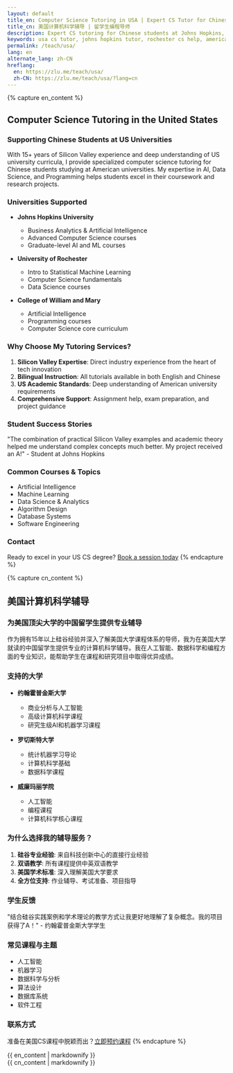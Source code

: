 ```yaml
---
layout: default
title_en: Computer Science Tutoring in USA | Expert CS Tutor for Chinese Students
title_cn: 美国计算机科学辅导 | 留学生编程导师
description: Expert CS tutoring for Chinese students at Johns Hopkins, Rochester, and other top US universities. Specialized in AI, Data Science & Programming. 美国计算机辅导专家，提供一对一编程辅导。
keywords: usa cs tutor, johns hopkins tutor, rochester cs help, american university tutor, 美国计算机辅导, 美国大学编程辅导, 美国留学生补习
permalink: /teach/usa/
lang: en
alternate_lang: zh-CN
hreflang:
  en: https://zlu.me/teach/usa/
  zh-CN: https://zlu.me/teach/usa/?lang=cn
---
```


{% capture en_content %}
## Computer Science Tutoring in the United States

### Supporting Chinese Students at US Universities

With 15+ years of Silicon Valley experience and deep understanding of US university curricula, I provide specialized computer science tutoring for Chinese students studying at American universities. My expertise in AI, Data Science, and Programming helps students excel in their coursework and research projects.

### Universities Supported

- **Johns Hopkins University**
  - Business Analytics & Artificial Intelligence
  - Advanced Computer Science courses
  - Graduate-level AI and ML courses

- **University of Rochester**
  - Intro to Statistical Machine Learning
  - Computer Science fundamentals
  - Data Science courses

- **College of William and Mary**
  - Artificial Intelligence
  - Programming courses
  - Computer Science core curriculum

### Why Choose My Tutoring Services?

1. **Silicon Valley Expertise**: Direct industry experience from the heart of tech innovation
2. **Bilingual Instruction**: All tutorials available in both English and Chinese
3. **US Academic Standards**: Deep understanding of American university requirements
4. **Comprehensive Support**: Assignment help, exam preparation, and project guidance

### Student Success Stories

"The combination of practical Silicon Valley examples and academic theory helped me understand complex concepts much better. My project received an A!" - Student at Johns Hopkins

### Common Courses & Topics

- Artificial Intelligence
- Machine Learning
- Data Science & Analytics
- Algorithm Design
- Database Systems
- Software Engineering

### Contact

Ready to excel in your US CS degree? [Book a session today](mailto:tutoring@zlu.me)
{% endcapture %}

{% capture cn_content %}
## 美国计算机科学辅导

### 为美国顶尖大学的中国留学生提供专业辅导

作为拥有15年以上硅谷经验并深入了解美国大学课程体系的导师，我为在美国大学就读的中国留学生提供专业的计算机科学辅导。我在人工智能、数据科学和编程方面的专业知识，能帮助学生在课程和研究项目中取得优异成绩。

### 支持的大学

- **约翰霍普金斯大学**
  - 商业分析与人工智能
  - 高级计算机科学课程
  - 研究生级AI和机器学习课程

- **罗切斯特大学**
  - 统计机器学习导论
  - 计算机科学基础
  - 数据科学课程

- **威廉玛丽学院**
  - 人工智能
  - 编程课程
  - 计算机科学核心课程

### 为什么选择我的辅导服务？

1. **硅谷专业经验**: 来自科技创新中心的直接行业经验
2. **双语教学**: 所有课程提供中英双语教学
3. **美国学术标准**: 深入理解美国大学要求
4. **全方位支持**: 作业辅导、考试准备、项目指导

### 学生反馈

"结合硅谷实践案例和学术理论的教学方式让我更好地理解了复杂概念。我的项目获得了A！" - 约翰霍普金斯大学学生

### 常见课程与主题

- 人工智能
- 机器学习
- 数据科学与分析
- 算法设计
- 数据库系统
- 软件工程

### 联系方式

准备在美国CS课程中脱颖而出？[立即预约课程](mailto:tutoring@zlu.me)
{% endcapture %}

<div class="lang-en" id="en-content">{{ en_content | markdownify }}</div>
<div class="lang-cn" id="cn-content">{{ cn_content | markdownify }}</div>
